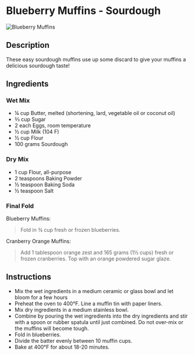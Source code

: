 # Blueberry Muffins - Sourdough

![Blueberry Muffins](BlueberryMuffins.jpg)

## Description

These easy sourdough muffins use up some discard to give your muffins a delicious sourdough taste!

## Ingredients

### Wet Mix

- ¼ cup Butter, melted (shortening, lard, vegetable oil or coconut oil)
- ⅔ cup Sugar
- 2 each Eggs, room temperature
- ½ cup Milk (104 F)
- ½ cup Flour
- 100 grams Sourdough

### Dry Mix

- 1 cup Flour, all-purpose 
- 2 teaspoons Baking Powder
- ½ teaspoon Baking Soda
- ½ teaspoon Salt

### Final Fold

Blueberry Muffins: 
> Fold in ¾ cup fresh or frozen blueberries.

Cranberry Orange Muffins:
> Add 1 tablespoon orange zest and 165 grams (1½ cups) fresh or frozen cranberries. Top with an orange powdered sugar glaze.

## Instructions

- Mix the wet ingredients in a medium ceramic or glass bowl and let bloom for a few hours
- Preheat the oven to 400°F. Line a muffin tin with paper liners.
- Mix dry ingredients in a medium stainless bowl.
- Combine by pouring the wet ingredients into the dry ingredients and stir with a spoon or rubber spatula until just combined. Do not over-mix or the muffins will become tough. 
- Fold in blueberries.
- Divide the batter evenly between 10 muffin cups.
- Bake at 400°F for about 18-20 minutes.


<!-- 
## Notes

20231119: Let wet mix sit 2 hours. Butter. Use 3/4c instead of 2/3c sugar to counterbalance the sourdough taste. Include 1 Tbsp mashed banana. Try 4 cups made of 120x120mm aluminum foil. Try 130x130mm next time. Brush tops with 35% cream + sprinkle with cane sugar crystals. Bake 20mn @ 400℉. Yield: 10 muffins.

20231112: 13h00: Wet mix with lard. Grows nicely. Refrigerate overnight. 05h00: Combine, a little stiff. Bake 20mn @ 400℉. Rise nicely, no stick to paper cups, a little dry. Next time: Increase milk from ⅓ to ½ cup, reduce sourdough from 120 to 100 grams. Yield: 11 muffins nice size, not overflowing.


## Sources

[BakerBettie: Easy Sourdough Muffins](https://bakerbettie.com/easy-sourdough-muffins/)

https://littlespoonfarm.com/double-chocolate-sourdough-muffins-recipe/

https://www.kingarthurbaking.com/recipes/blueberry-sourdough-muffins-recipe

https://www.farmhouseonboone.com/sourdough-muffin-recipes

https://culturesforhealth.com/blogs/recipes/sourdough-recipe-the-basic-sourdough-muffin

https://gourmandelle.com/sourdough-muffins/

https://goodthingsbaking.com/sourdough-muffins/

https://www.thisvivaciouslife.com/sourdough-muffins/

https://www.theperfectloaf.com/sourdough-blueberry-muffins/

https://everydayfull.com/no-wait-sourdough-muffins/

https://www.allrecipes.com/recipe/281307/sourdough-blueberry-muffins/



-->
